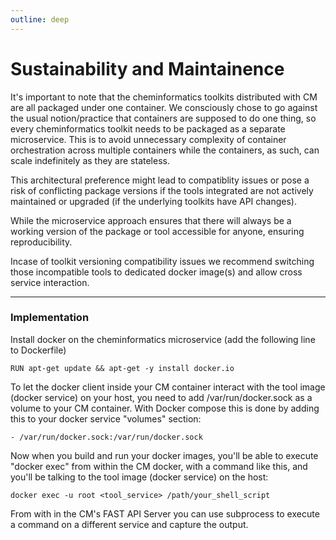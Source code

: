 ```yaml
---
outline: deep
---
```


# Sustainability and Maintainence

It's important to note that the cheminformatics toolkits distributed with CM are all packaged under one container. We consciously chose to go against the usual notion/practice that containers are supposed to do one thing, so every cheminformatics toolkit needs to be packaged as a separate microservice. This is to avoid unnecessary complexity of container orchestration across multiple containers while the containers, as such, can scale indefinitely as they are stateless.

This architectural preference might lead to compatiblity issues or pose a risk of conflicting package versions if the tools integrated are not actively maintained or upgraded (if the underlying toolkits have API changes).

While the microservice approach ensures that there will always be a working version of the package or tool accessible for anyone, ensuring reproducibility.

Incase of toolkit versioning compatibility issues we recommend switching those incompatible tools to dedicated docker image(s) and allow cross service interaction.

<hr/>

### Implementation

Install docker on the cheminformatics microservice (add the following line to Dockerfile)

```
RUN apt-get update && apt-get -y install docker.io
```

To let the docker client inside your CM container interact with the tool image (docker service) on your host, you need to add /var/run/docker.sock as a volume to your CM container. With Docker compose this is done by adding this to your docker service "volumes" section:

```
- /var/run/docker.sock:/var/run/docker.sock
```

Now when you build and run your docker images, you'll be able to execute "docker exec" from within the CM docker, with a command like this, and you'll be talking to the tool image (docker service) on the host:

```
docker exec -u root <tool_service> /path/your_shell_script
```

From with in the CM's FAST API Server you can use subprocess to execute a command on a different service and capture the output.
